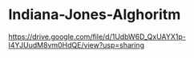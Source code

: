 # Indiana-Jones-Alghoritm
https://drive.google.com/file/d/1UdbW6D_QxUAYX1p-I4YJUudM8vm0HdQE/view?usp=sharing
